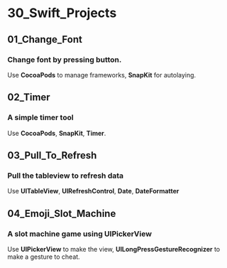 # 30_Swift_Projects

## 01_Change_Font
### Change font by pressing button.
Use **CocoaPods** to manage frameworks, **SnapKit** for autolaying.

## 02_Timer
### A simple timer tool
Use **CocoaPods**, **SnapKit**, **Timer**.

## 03_Pull_To_Refresh
### Pull the tableview to refresh data
Use **UITableView**, **UIRefreshControl**, **Date**, **DateFormatter**

## 04_Emoji_Slot_Machine
### A slot machine game using UIPickerView
Use **UIPickerView** to make the view, **UILongPressGestureRecognizer** to make a gesture to cheat.
